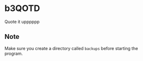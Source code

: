 b3QOTD
======

Quote it upppppp

Note
----

Make sure you create a directory called `backups` before starting the program.
